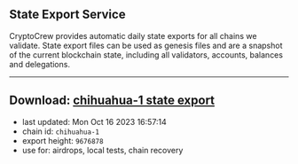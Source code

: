 ## State Export Service
CryptoCrew provides automatic daily state exports for all chains we validate. State export files can be used as genesis files and are a snapshot of the current blockchain state, including all validators, accounts, balances and delegations.

---
**Download: [chihuahua-1 state export](https://dl.ccvalidators.com/SERVICE/chihuahua/chihuahua-1_export_9676878.json)**
---

- last updated: Mon Oct 16 2023 16:57:14
- chain id: `chihuahua-1`
- export height: `9676878`
- use for: airdrops, local tests, chain recovery
